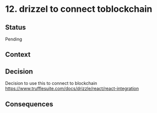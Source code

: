 # 12. drizzel to connect toblockchain

## Status
Pending

## Context




## Decision

Decision to use this to connect to blockchain
https://www.trufflesuite.com/docs/drizzle/react/react-integration

## Consequences



